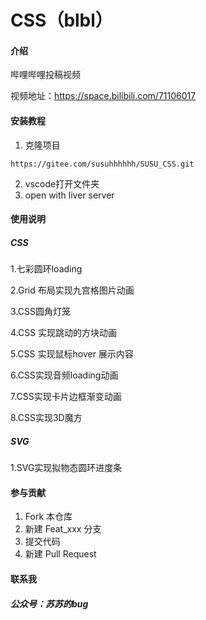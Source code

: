# CSS（blbl）

#### 介绍
哔哩哔哩投稿视频

视频地址：https://space.bilibili.com/71106017


#### 安装教程

1.  克隆项目

```
https://gitee.com/susuhhhhhh/SUSU_CSS.git
```

2.  vscode打开文件夹
3.  open with liver server

#### 使用说明
##### CSS
1.七彩圆环loading

2.Grid 布局实现九宫格图片动画

3.CSS圆角灯笼

4.CSS 实现跳动的方块动画

5.CSS 实现鼠标hover 展示内容

6.CSS实现音频loading动画

7.CSS实现卡片边框渐变动画

8.CSS实现3D魔方

##### SVG

1.SVG实现拟物态圆环进度条

#### 参与贡献

1.  Fork 本仓库
2.  新建 Feat_xxx 分支
3.  提交代码
4.  新建 Pull Request


#### 联系我
##### 公众号：苏苏的bug
